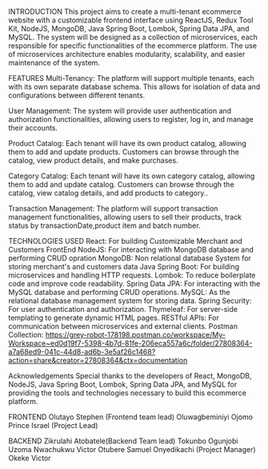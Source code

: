 
INTRODUCTION This project aims to create a multi-tenant ecommerce website with a customizable frontend interface using ReactJS, Redux Tool Kit, NodeJS,  MongoDB,  Java Spring Boot, Lombok, Spring Data JPA, and MySQL. The system will be designed as a collection of microservices, each responsible for specific functionalities of the ecommerce platform. The use of microservices architecture enables modularity, scalability, and easier maintenance of the system.

FEATURES Multi-Tenancy: The platform will support multiple tenants, each with its own separate database schema. This allows for isolation of data and configurations between different tenants.

User Management: The system will provide user authentication and authorization functionalities, allowing users to register, log in, and manage their accounts.

Product Catalog: Each tenant will have its own product catalog, allowing them to add and update products. Customers can browse through the catalog, view product details, and make purchases.

Category Catalog: Each tenant will have its own category catalog, allowing them to add and update catalog. Customers can browse through the catalog, view catalog details, and add products to category..

Transaction Management: The platform will support transaction management functionalities, allowing users to sell their products, track status by transactionDate,product item and batch number.

TECHNOLOGIES USED
React: For building Customizable Merchant and Customers FrontEnd
NodeJS: For interacting with MongoDB database and performing CRUD opration
MongoDB: Non relational database System for storing merchant's and customers data
Java Spring Boot: For building microservices and handling HTTP requests.
Lombok: To reduce boilerplate code and improve code readability.
Spring Data JPA: For interacting with the MySQL database and performing CRUD operations.
MySQL: As the relational database management system for storing data.
Spring Security: For user authentication and authorization.
Thymeleaf: For server-side templating to generate dynamic HTML pages.
RESTful APIs: For communication between microservices and external clients.
Postman Collection: https://grey-robot-178198.postman.co/workspace/My-Workspace~ed0d19f7-5398-4b7d-81fe-206eca557a6c/folder/27808364-a7a68ed9-041c-44d8-ad6b-3e5af26c1468?action=share&creator=27808364&ctx=documentation

Acknowledgements Special thanks to the developers of React, MongoDB, NodeJS, Java Spring Boot, Lombok, Spring Data JPA, and MySQL for providing the tools and technologies necessary to build this ecommerce platform.

FRONTEND 
Olutayo Stephen (Frontend team lead)
Oluwagbeminiyi Ojomo
Prince Israel (Project Lead)

BACKEND
Zikrulahi Atobatele(Backend Team lead)
Tokunbo Ogunjobi 
Uzoma Nwachukwu
Victor Otubere
Samuel Onyedikachi (Project Manager)
Okeke Victor

